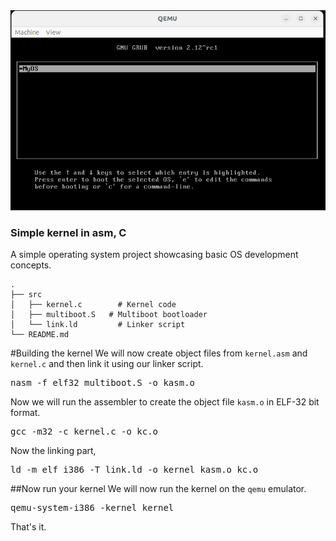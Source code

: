 <div align="center">
  <img src="MyOs.gif" alt="MyOs">
</div> 


### Simple kernel in asm, C

A simple operating system project showcasing basic OS development concepts.

```
.
├── src
│   ├── kernel.c        # Kernel code
│   ├── multiboot.S   # Multiboot bootloader
│   └── link.ld         # Linker script
└── README.md
```
#Building the kernel
We will now create object files from <code>kernel.asm</code> and <code>kernel.c</code> and then link it using our linker script.

<pre>
nasm -f elf32 multiboot.S -o kasm.o
</pre>

Now we will run the assembler to create the object file <code>kasm.o</code> in ELF-32 bit format.

<pre>
gcc -m32 -c kernel.c -o kc.o
</pre>

Now the linking part,

<pre>
ld -m elf_i386 -T link.ld -o kernel kasm.o kc.o
</pre>

##Now run your kernel
We will now run the kernel on the <code>qemu</code> emulator.

<pre>
qemu-system-i386 -kernel kernel
</pre>

That's it.
